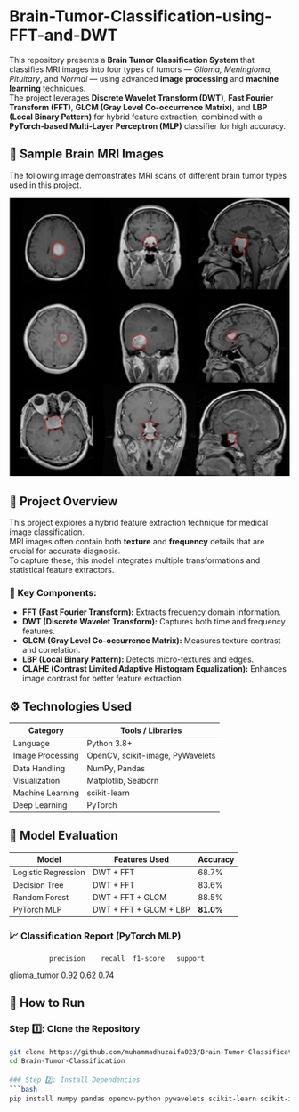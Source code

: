 # Brain-Tumor-Classification-using-FFT-and-DWT
This repository presents a **Brain Tumor Classification System** that classifies MRI images into four types of tumors — *Glioma, Meningioma, Pituitary*, and *Normal* — using advanced **image processing** and **machine learning** techniques.  
The project leverages **Discrete Wavelet Transform (DWT)**, **Fast Fourier Transform (FFT)**, **GLCM (Gray Level Co-occurrence Matrix)**, and **LBP (Local Binary Pattern)** for hybrid feature extraction, combined with a **PyTorch-based Multi-Layer Perceptron (MLP)** classifier for high accuracy.

## 🩻 Sample Brain MRI Images

The following image demonstrates MRI scans of different brain tumor types used in this project.

<p align="center">
  <img src="Img/Tumors Images.png" alt="Brain Tumor MRI Samples" width="512" />
</p>

## 🚀 Project Overview

This project explores a hybrid feature extraction technique for medical image classification.  
MRI images often contain both **texture** and **frequency** details that are crucial for accurate diagnosis.  
To capture these, this model integrates multiple transformations and statistical feature extractors.

### 🧩 Key Components:
- **FFT (Fast Fourier Transform):** Extracts frequency domain information.
- **DWT (Discrete Wavelet Transform):** Captures both time and frequency features.
- **GLCM (Gray Level Co-occurrence Matrix):** Measures texture contrast and correlation.
- **LBP (Local Binary Pattern):** Detects micro-textures and edges.
- **CLAHE (Contrast Limited Adaptive Histogram Equalization):** Enhances image contrast for better feature extraction.


## ⚙️ Technologies Used

| Category | Tools / Libraries |
|-----------|-------------------|
| Language | Python 3.8+ |
| Image Processing | OpenCV, scikit-image, PyWavelets |
| Data Handling | NumPy, Pandas |
| Visualization | Matplotlib, Seaborn |
| Machine Learning | scikit-learn |
| Deep Learning | PyTorch |

## 🧬 Model Evaluation

| Model | Features Used | Accuracy |
|--------|----------------|-----------|
| Logistic Regression | DWT + FFT | 68.7% |
| Decision Tree | DWT + FFT | 83.6% |
| Random Forest | DWT + FFT + GLCM | 88.5% |
| PyTorch MLP | DWT + FFT + GLCM + LBP | **81.0%** |

### 📈 Classification Report (PyTorch MLP)
              precision    recall  f1-score   support
  glioma_tumor       0.92      0.62      0.74

## 🧾 How to Run
### Step 1️⃣: Clone the Repository
```bash
git clone https://github.com/muhammadhuzaifa023/Brain-Tumor-Classification-using-FFT-and-DWT
cd Brain-Tumor-Classification

### Step 2️⃣: Install Dependencies
```bash
pip install numpy pandas opencv-python pywavelets scikit-learn scikit-image matplotlib seaborn torch torchvision


